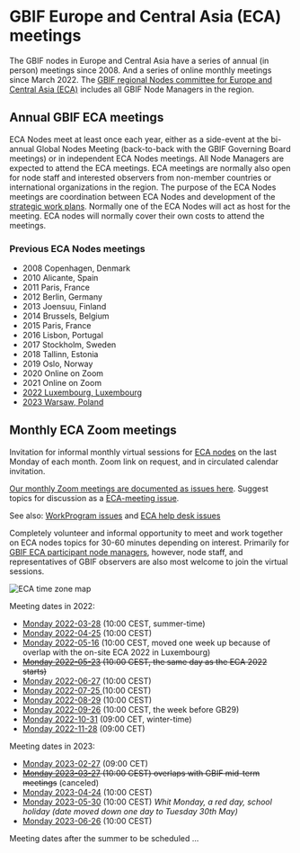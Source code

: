 # GBIF Europe and Central Asia (ECA) meetings

The GBIF nodes in Europe and Central Asia have a series of annual (in person) meetings since 2008. And a series of online monthly meetings since March 2022. The [GBIF regional Nodes committee for Europe and Central Asia (ECA)](https://www.gbif.org/the-gbif-network/europe) includes all GBIF Node Managers in the region.

## Annual GBIF ECA meetings

ECA Nodes meet at least once each year, either as a side-event at the bi-annual Global Nodes Meeting (back-to-back with the GBIF Governing Board meetings) or in independent ECA Nodes meetings. All Node Managers are expected to attend the ECA meetings. ECA meetings are normally also open for node staff and interested observers from non-member countries or international organizations in the region. The purpose of the ECA Nodes meetings are coordination between ECA Nodes and development of the [strategic work plans](https://github.com/GBIF-Europe/RegionalWorkProgramme). Normally one of the ECA Nodes will act as host for the meeting. ECA nodes will normally cover their own costs to attend the meetings.

### Previous ECA Nodes meetings
* 2008 Copenhagen, Denmark
* 2010 Alicante, Spain
* 2011 Paris, France
* 2012 Berlin, Germany
* 2013 Joensuu, Finland
* 2014 Brussels, Belgium
* 2015 Paris, France
* 2016 Lisbon, Portugal
* 2017 Stockholm, Sweden
* 2018 Tallinn, Estonia
* 2019 Oslo, Norway
* 2020 Online on Zoom
* 2021 Online on Zoom
* [2022 Luxembourg, Luxembourg](https://github.com/GBIF-Europe/Regional-ECA-meetings/issues/1)
* [2023 Warsaw, Poland](https://github.com/GBIF-Europe/Regional-ECA-meetings/issues/5)




## Monthly ECA Zoom meetings

Invitation for informal monthly virtual sessions for [ECA nodes](https://www.gbif.org/the-gbif-network/europe) on the last Monday of each month. Zoom link on request, and in circulated calendar invitation.

[Our monthly Zoom meetings are documented as issues here](https://github.com/GBIF-Europe/Regional-ECA-meetings/issues?q=is%3Aissue+label%3Amonthly-meeting+). Suggest topics for discussion as a [ECA-meeting issue](https://github.com/GBIF-Europe/Regional-ECA-meetings/issues).

See also: [WorkProgram issues](https://github.com/GBIF-Europe/RegionalWorkProgramme/issues) and [ECA help desk issues](https://github.com/GBIF-Europe/Regional-helpdesk/issues)


Completely volunteer and informal opportunity to meet and work together on ECA nodes topics for 30-60 minutes depending on interest. Primarily for [GBIF ECA participant node managers](https://www.gbif.org/the-gbif-network/europe), however, node staff, and representatives of GBIF observers are also most welcome to join the virtual sessions.

![ECA time zone map](https://github.com/GBIF-Europe/Regional-ECA-meetings/assets/4330242/350860e1-0444-44d1-83cd-cacac7452537)



Meeting dates in 2022:
- [Monday 2022-03-28](https://www.timeanddate.com/worldclock/meetingdetails.html?year=2022&month=3&day=28&hour=8&min=0&sec=0&p1=133&p2=16&p3=195&p4=69&p5=37&p6=101&p7=367&p8=370&p9=244&p10=385) (10:00 CEST, summer-time)
- [Monday 2022-04-25](https://www.timeanddate.com/worldclock/meetingdetails.html?year=2022&month=4&day=25&hour=8&min=0&sec=0&p1=133&p2=16&p3=195&p4=69&p5=37&p6=101&p7=367&p8=370&p9=244&p10=385) (10:00 CEST)
- [Monday 2022-05-16](https://www.timeanddate.com/worldclock/meetingdetails.html?year=2022&month=5&day=16&hour=8&min=0&sec=0&p1=133&p2=16&p3=195&p4=69&p5=37&p6=101&p7=367&p8=370&p9=244&p10=385) (10:00 CEST, moved one week up because of overlap with the on-site ECA 2022 in Luxembourg)
- ~~[Monday 2022-05-23](https://www.timeanddate.com/worldclock/meetingdetails.html?year=2022&month=5&day=23&hour=8&min=0&sec=0&p1=133&p2=16&p3=195&p4=69&p5=37&p6=101&p7=367&p8=370&p9=244&p10=385) (10:00 CEST, the same day as the ECA 2022 starts)~~
- [Monday 2022-06-27](https://www.timeanddate.com/worldclock/meetingdetails.html?year=2022&month=6&day=27&hour=8&min=0&sec=0&p1=133&p2=16&p3=195&p4=69&p5=37&p6=101&p7=367&p8=370&p9=244&p10=385) (10:00 CEST)
- [Monday 2022-07-25 ](https://www.timeanddate.com/worldclock/meetingdetails.html?year=2022&month=7&day=25&hour=8&min=0&sec=0&p1=133&p2=16&p3=195&p4=69&p5=37&p6=101&p7=367&p8=370&p9=244&p10=385) (10:00 CEST)
- [Monday 2022-08-29](https://www.timeanddate.com/worldclock/meetingdetails.html?year=2022&month=8&day=29&hour=8&min=0&sec=0&p1=133&p2=16&p3=195&p4=69&p5=37&p6=101&p7=367&p8=370&p9=244&p10=385) (10:00 CEST)
- [Monday 2022-09-26](https://www.timeanddate.com/worldclock/meetingdetails.html?year=2022&month=9&day=26&hour=8&min=0&sec=0&p1=133&p2=16&p3=195&p4=69&p5=37&p6=101&p7=367&p8=370&p9=244&p10=385) (10:00 CEST, the week before GB29)
- [Monday 2022-10-31](https://www.timeanddate.com/worldclock/meetingdetails.html?year=2022&month=10&day=31&hour=8&min=0&sec=0&p1=133&p2=16&p3=195&p4=69&p5=37&p6=101&p7=367&p8=370&p9=244&p10=385) (09:00 CET, winter-time)
- [Monday 2022-11-28](https://www.timeanddate.com/worldclock/meetingdetails.html?year=2022&month=11&day=28&hour=8&min=0&sec=0&p1=133&p2=16&p3=195&p4=69&p5=37&p6=101&p7=367&p8=370&p9=244&p10=385) (09:00 CET)

Meeting dates in 2023:
- [Monday 2023-02-27](https://www.timeanddate.com/worldclock/meetingdetails.html?year=2023&month=2&day=27&hour=8&min=0&sec=0&p1=133&p2=16&p3=195&p4=69&p5=37&p6=101&p7=367&p8=370&p9=244&p10=385) (09:00 CET)
- ~~[Monday 2023-03-27](https://www.timeanddate.com/worldclock/meetingdetails.html?year=2023&month=3&day=27&hour=8&min=0&sec=0&p1=133&p2=16&p3=195&p4=69&p5=37&p6=101&p7=367&p8=370&p9=244&p10=385) (10:00 CEST) overlaps with GBIF mid-term meetings~~ (canceled)
- [Monday 2023-04-24](https://www.timeanddate.com/worldclock/meetingdetails.html?year=2023&month=4&day=24&hour=8&min=0&sec=0&p1=133&p2=16&p3=195&p4=69&p5=37&p6=101&p7=367&p8=370&p9=244&p10=385) (10:00 CEST)
- [Monday 2023-05-30](https://www.timeanddate.com/worldclock/meetingdetails.html?year=2023&month=5&day=30&hour=8&min=0&sec=0&p1=133&p2=16&p3=195&p4=69&p5=37&p6=101&p7=367&p8=370&p9=244&p10=385) (10:00 CEST) _Whit Monday, a red day, school holiday (date moved down one day to Tuesday 30th May)_
- [Monday 2023-06-26](https://www.timeanddate.com/worldclock/meetingdetails.html?year=2023&month=6&day=26&hour=8&min=0&sec=0&p1=133&p2=16&p3=195&p4=69&p5=37&p6=101&p7=367&p8=370&p9=244&p10=385) (10:00 CEST)

Meeting dates after the summer to be scheduled ...

